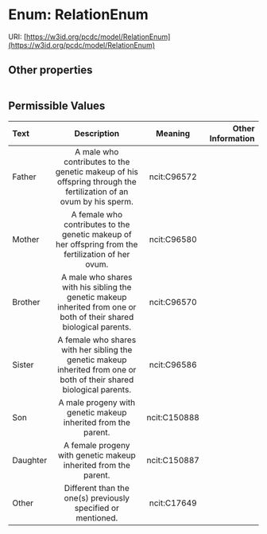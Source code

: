 
# Enum: RelationEnum




URI: [https://w3id.org/pcdc/model/RelationEnum](https://w3id.org/pcdc/model/RelationEnum)


## Other properties

|  |  |  |
| --- | --- | --- |

## Permissible Values

| Text | Description | Meaning | Other Information |
| :--- | :---: | :---: | ---: |
| Father | A male who contributes to the genetic makeup of his offspring through the fertilization of an ovum by his sperm. | ncit:C96572 |  |
| Mother | A female who contributes to the genetic makeup of her offspring from the fertilization of her ovum. | ncit:C96580 |  |
| Brother | A male who shares with his sibling the genetic makeup inherited from one or both of their shared biological parents. | ncit:C96570 |  |
| Sister | A female who shares with her sibling the genetic makeup inherited from one or both of their shared biological parents. | ncit:C96586 |  |
| Son | A male progeny with genetic makeup inherited from the parent. | ncit:C150888 |  |
| Daughter | A female progeny with genetic makeup inherited from the parent. | ncit:C150887 |  |
| Other | Different than the one(s) previously specified or mentioned. | ncit:C17649 |  |

